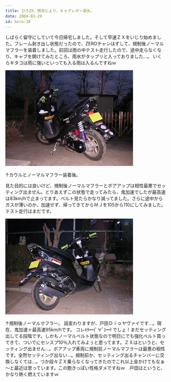 ```yaml
---
title: ひろZX、雨天により、キャブレター浸水。
date: 2004-03-29
id: hiro-18
---
```



<p class="sentence spacing10">しばらく留守にしていて今日帰宅しました。そして早速ＺＸをいじり始めました。フレーム剥き出し状態だったので、ZEROチャンはずして、規制後ノーマルマフラーを装着しました。前回は雨の中テスト走行したので、途中走らなくなり、キャブを開けてみたところ、雨水がタップリと入っておりました...。 いくらキタコは雨に強いといっても入る雨は入るんですねｗ</p>
<div class="center spacing"><img src="/photo/diary/2004.03.29_zx1.jpg" alt=""></div>
<p class="sentence">↑カウルとノーマルマフラー装着後。</p>
<p class="sentence spacing10">見た目的には良いけど、規制後ノーマルマフラーとボアアップは相性最悪でセッティング出ません。とりあえずこの状態で走ってみたら、鬼加速でしたが最高速は83km/hで止まってます。ベルト見たらかなり減ってました。さらに途中からガスが薄いのか、加速せず、帰ってきてからＭＪを105から110にしてみました。テスト走行はまだです。</p>
<div class="center spacing"><img src="/photo/diary/2004.03.29_zx2.jpg" alt=""></div>
<p class="sentence">↑規制後ノーマルマフラー。
話変わりますが、戸田Ｄｉｏヤヴァイです...。現在、鬼加速＋最高速95km/hです。 コレｷﾀ━(ﾟ∀ﾟ)━! でしょ！まだセッティング出してる段階です。しかもノーマルベルト状態なので明日にでも強化ベルト買ってきて、ついでにセンスプ10％入れてみよぅと思ってます。ＺＸはというと、セッティング出ません...。ボアアップ車両に規制前ノーマルマフラーは最悪の相性です。全然セッティング出ない...。規制前か、セッティング出るチャンバーに交換しなくては...。つか段々ＺＸ乗らなくなってきたのでこれ以上金かけてもなぁ～と最近は思っています。この飽きっぽい性格ダメですねｗ　戸田はというと、かなり熱く燃えていますｗ</p>
